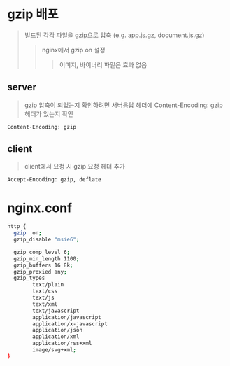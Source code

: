 # gzip 배포

> 빌드된 각각 파일을 gzip으로 압축 (e.g. app.js.gz, document.js.gz)
>
> > nginx에서 gzip on 설정
> >
> > > 이미지, 바이너리 파일은 효과 없음

## server

> gzip 압축이 되었는지 확인하려면 서버응답 헤더에 Content-Encoding: gzip 헤더가 있는지 확인

```sh
Content-Encoding: gzip
```

## client

> client에서 요청 시 gzip 요청 헤더 추가

```sh
Accept-Encoding: gzip, deflate
```

# nginx.conf

```sh
http {
  gzip  on;
  gzip_disable "msie6";

  gzip_comp_level 6;
  gzip_min_length 1100;
  gzip_buffers 16 8k;
  gzip_proxied any;
  gzip_types
        text/plain
        text/css
        text/js
        text/xml
        text/javascript
        application/javascript
        application/x-javascript
        application/json
        application/xml
        application/rss+xml
        image/svg+xml;
}
```
